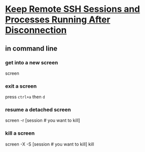 # [Keep Remote SSH Sessions and Processes Running After Disconnection](https://www.tecmint.com/keep-remote-ssh-sessions-running-after-disconnection/)

## in command line

### get into a new screen
screen

### exit a screen
press `ctrl+a` then `d`

### resume a detached screen
screen -r \[session # you want to kill\]

### kill a screen
screen -X -S \[session # you want to kill\] kill


